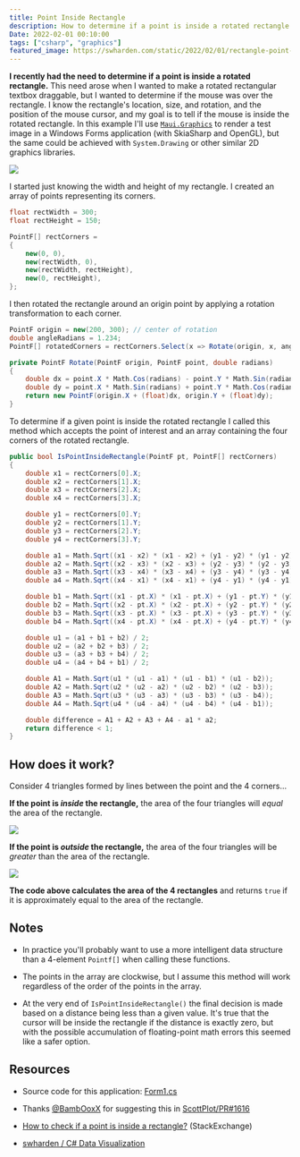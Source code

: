 ```yaml
---
title: Point Inside Rectangle
description: How to determine if a point is inside a rotated rectangle with C#
Date: 2022-02-01 00:10:00
tags: ["csharp", "graphics"]
featured_image: https://swharden.com/static/2022/02/01/rectangle-point-inside.png
---
```




**I recently had the need to determine if a point is inside a rotated rectangle.** This need arose when I wanted to make a rotated rectangular textbox draggable, but I wanted to determine if the mouse was over the rectangle. I know the rectangle's location, size, and rotation, and the position of the mouse cursor, and my goal is to tell if the mouse is inside the rotated rectangle. In this example I'll use [`Maui.Graphics`](https://maui.graphics) to render a test image in a Windows Forms application (with SkiaSharp and OpenGL), but the same could be achieved with `System.Drawing` or other similar 2D graphics libraries.

<div class="text-center">

![](https://swharden.com/static/2022/02/01/point-inside-rotated-rectangle.gif)

</div>

I started just knowing the width and height of my rectangle. I created an array of points representing its corners.

```cs
float rectWidth = 300;
float rectHeight = 150;

PointF[] rectCorners =
{
    new(0, 0),
    new(rectWidth, 0),
    new(rectWidth, rectHeight),
    new(0, rectHeight),
};
```

I then rotated the rectangle around an origin point by applying a rotation transformation to each corner.

```cs
PointF origin = new(200, 300); // center of rotation
double angleRadians = 1.234;
PointF[] rotatedCorners = rectCorners.Select(x => Rotate(origin, x, angleRadians)).ToArray();
```

```cs
private PointF Rotate(PointF origin, PointF point, double radians)
{
	double dx = point.X * Math.Cos(radians) - point.Y * Math.Sin(radians);
	double dy = point.X * Math.Sin(radians) + point.Y * Math.Cos(radians);
	return new PointF(origin.X + (float)dx, origin.Y + (float)dy);
}
```

To determine if a given point is inside the rotated rectangle I called this method which accepts the point of interest and an array containing the four corners of the rotated rectangle.

```cs
public bool IsPointInsideRectangle(PointF pt, PointF[] rectCorners)
{
    double x1 = rectCorners[0].X;
    double x2 = rectCorners[1].X;
    double x3 = rectCorners[2].X;
    double x4 = rectCorners[3].X;

    double y1 = rectCorners[0].Y;
    double y2 = rectCorners[1].Y;
    double y3 = rectCorners[2].Y;
    double y4 = rectCorners[3].Y;

    double a1 = Math.Sqrt((x1 - x2) * (x1 - x2) + (y1 - y2) * (y1 - y2));
    double a2 = Math.Sqrt((x2 - x3) * (x2 - x3) + (y2 - y3) * (y2 - y3));
    double a3 = Math.Sqrt((x3 - x4) * (x3 - x4) + (y3 - y4) * (y3 - y4));
    double a4 = Math.Sqrt((x4 - x1) * (x4 - x1) + (y4 - y1) * (y4 - y1));

    double b1 = Math.Sqrt((x1 - pt.X) * (x1 - pt.X) + (y1 - pt.Y) * (y1 - pt.Y));
    double b2 = Math.Sqrt((x2 - pt.X) * (x2 - pt.X) + (y2 - pt.Y) * (y2 - pt.Y));
    double b3 = Math.Sqrt((x3 - pt.X) * (x3 - pt.X) + (y3 - pt.Y) * (y3 - pt.Y));
    double b4 = Math.Sqrt((x4 - pt.X) * (x4 - pt.X) + (y4 - pt.Y) * (y4 - pt.Y));

    double u1 = (a1 + b1 + b2) / 2;
    double u2 = (a2 + b2 + b3) / 2;
    double u3 = (a3 + b3 + b4) / 2;
    double u4 = (a4 + b4 + b1) / 2;

    double A1 = Math.Sqrt(u1 * (u1 - a1) * (u1 - b1) * (u1 - b2));
    double A2 = Math.Sqrt(u2 * (u2 - a2) * (u2 - b2) * (u2 - b3));
    double A3 = Math.Sqrt(u3 * (u3 - a3) * (u3 - b3) * (u3 - b4));
    double A4 = Math.Sqrt(u4 * (u4 - a4) * (u4 - b4) * (u4 - b1));

    double difference = A1 + A2 + A3 + A4 - a1 * a2;
    return difference < 1;
}
```

## How does it work?

Consider 4 triangles formed by lines between the point and the 4 corners...

**If the point is _inside_ the rectangle,** the area of the four triangles will _equal_ the area of the rectangle.

<div class="text-center">

![](https://swharden.com/static/2022/02/01/rectangle-point-inside.png)

</div>

**If the point is _outside_ the rectangle,** the area of the four triangles will be _greater_ than the area of the rectangle.

<div class="text-center">

![](https://swharden.com/static/2022/02/01/rectangle-point-outside.png)

</div>

**The code above calculates the area of the 4 rectangles** and returns `true` if it is approximately equal to the area of the rectangle.

## Notes

* In practice you'll probably want to use a more intelligent data structure than a 4-element `Pointf[]` when calling these functions.

* The points in the array are clockwise, but I assume this method will work regardless of the order of the points in the array.

* At the very end of `IsPointInsideRectangle()` the final decision is made based on a distance being less than a given value. It's true that the cursor will be inside the rectangle if the distance is exactly zero, but with the possible accumulation of floating-point math errors this seemed like a safer option.

## Resources
* Source code for this application: [Form1.cs](https://github.com/swharden/Csharp-Data-Visualization/blob/203e024253a2545fc325d1f68d2861a1b9fac74d/projects/rotated-rectangle-intersection/Form1.cs)

* Thanks [@BambOoxX](https://github.com/BambOoxX) for suggesting this in [ScottPlot/PR#1616](https://github.com/ScottPlot/ScottPlot/pull/1616)

* [How to check if a point is inside a rectangle?](https://math.stackexchange.com/q/190403) (StackExchange)

* [swharden / C# Data Visualization](https://github.com/swharden/Csharp-Data-Visualization)